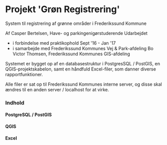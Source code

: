 # Projekt 'Grøn Registrering'
System til registrering af grønne områder i Frederikssund Kommune


Af Casper Bertelsen, Have- og parkingenigørstuderende
Udarbejdet
- i forbindelse med praktikophold Sept '16 - Jan '17
- i samarbejde med
	Frederikssund Kommunes Vej & Park-afdeling
	Bo Victor Thomsen, Frederikssund Kommunes GIS-afdeling


Systemet er bygget op af en databasestruktur i PostgresSQL / PostGIS, en QGIS-projektskabelon, samt en håndfuld Excel-filer, som danner diverse rapportfunktioner.

Alle filer er sat op til Frederikssund Kommunes interne server, og disse skal ændres til en anden server / localhost for at virke.

### Indhold

#### PostgreSQL / PostGIS


#### QGIS


#### Excel